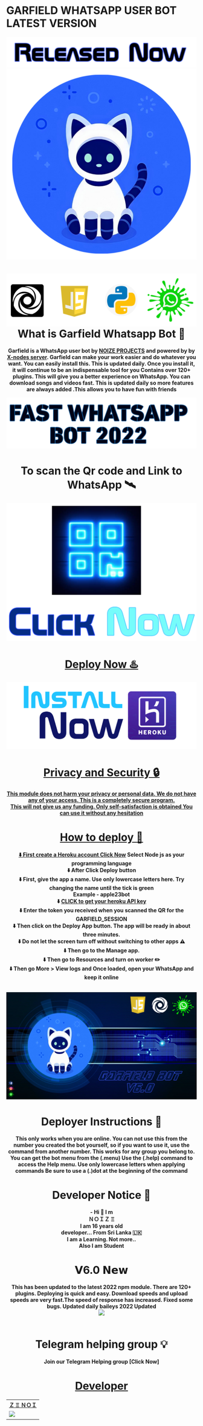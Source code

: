 # GARFIELD WHATSAPP USER BOT LATEST VERSION
<img src="/TempCloud/PicsArt_22-04-15_08-12-34-740.png">

<br>
<center><img src="/TempCloud/PicsArt_22-04-15_10-13-49-205.png"><center>
  
 <br>
  <br>
  <span style="float:right;"><img src="/TempCloud/PicsArt_22-04-14_23-29-34-684.png"></span>

  <br>
 
<b><h1>What is Garfield Whatsapp Bot 🐼</h1></b>
<b>Garfield is a WhatsApp user bot by [NOIZE PROJECTS](https://github.com/Zenoixnoize) 
and powered by by [X-nodes server](https://www.npmjs.com/package/aurora-npm).
Garfield can make your work easier and do whatever you want. You can easily install this. This is updated daily. Once you install it, it will continue to be an indispensable tool for you
Contains over 120+ plugins. This will give you a better experience on WhatsApp. You can download songs and videos fast. This is updated daily so more features are always added
.This allows you to have fun with friends<b>
 
  <img src="/TempCloud/PicsArt_22-04-15_10-07-10-712.png">
    
  <b><h1>To scan the Qr code and Link to WhatsApp 🛰️</b></h1>
  
 <center>


<a href="https://replit.com/@zenoi/GARFIELD-v60-QR-GENERTOR?v=1"><img src="/TempCloud/PicsArt_22-04-16_22-52-38-348.png" alt="Pics-Art-02-24-01-59-18">
<br>
   <b><h1>Deploy Now ♨️</b></h1>
   <a href="https://dashboard.heroku.com/new?button-url=https%3A%2F%2Fgithub.com%2FZenoixnoize%2FGARFIELD-6.0%2Fblob%2Fmain%2FREADME.md&template=https%3A%2F%2Fgithub.com%2FZenoixnoize%2FGARFIELD-6.0"><img src="/TempCloud/PicsArt_22-04-15_12-59-28-786.png">
<br>
<b><h1>Privacy and Security 🔒</h1></b>
This module does not harm your privacy or personal data. We do not have any of your access. This is a completely secure program.     
     This will not give us any funding. Only self-satisfaction is obtained
You can use it without any hesitation
  <br>
     <b><h1>How to deploy 🍎</h1></b></html>
     
  ⬇️ First create a Heroku account  [Click Now](https://signup.heroku.com/) Select Node js as your programming language
   <br>
  ⬇️ After Click Deploy button
   <br>
   ⬇️ First, give the app a name. Use only lowercase letters here. Try changing the name until the tick is green
   <br>
   Example - apple23bot
   <br>
   ⬇️ [CLICK to get your heroku API key](https://dashboard.heroku.com/account)
  <br>
   ⬇️ Enter the token you received when you scanned the QR for the  **GARFIELD_SESSION**
   <br> 
   ⬇️ Then click on the Deploy App button. The app will be ready in about three minutes. 
   <br>
   ⬇️ Do not let the screen turn off without switching to other apps ⚠️ 
  <br>
   ⬇️ Then go to the Manage app.
   <br>
   ⬇️ Then go to Resources and turn on worker ✏️ 
   <br>
   ⬇️ Then go More > View logs and Once loaded, open your WhatsApp and keep it online
<br>
   <br>
  <center><img src="/TempCloud/cover.png">
    <h1><b>Deployer Instructions 🍿</h1></b>
 <b> This only works when you are online. You can not use this from the number you created the bot yourself, so if you want to use it, use the command from another number.
This works for any group you belong to.
You can get the bot menu from the (.menu)
Use the (.help) command to access the Help menu.
Use only lowercase letters when applying commands
Be sure to use a (.)dot at the beginning of the command  </b>
  <h1><b>Developer Notice 💌</h1></b>
<b> - Hi 🥰 I m
      <br>
ＮＯＩＺ Ξ
      <br>
I am 16 years old
      <br>
developer... From Sri Lanka 🇱🇰
      <br>
I am a Learning. Not more..
      <br>
Also I am Student 
    </b></b>

   <h1>𝗩6.0 𝗡𝗲𝘄</h1>
   <b>This has been updated to the latest 2022 npm module. There are 120+ plugins. Deploying is quick and easy. Download speeds and upload speeds are very fast.The speed of response has increased. Fixed some bugs. Updated daily baileys 2022 Updated</b>    
  <br>
  <center><img src="/TempCloud/ezgif-1-d094ccfb2c.gif"></center>
  <br>
  </html>
    </html>
    </html>
  <h1> Telegram helping group 💡 </h1>
Join our Telegram Helping group [Click Now]<a href="https://t.me/+Sz9DrxO1Bp80Y2U9" You can get any help by joining this group to get help
   
  <br>
    <h1>Developer</h1>
    <b><table><tr><th>Ｚ Ξ ＮＯＩ</th></tr><tr><td><a href="https://github.com/Zenoixnoize"><img src="https://i.ibb.co/mBVtxkp/Screenshot-20220218-213033.jpg" width="180"</td></tr></b>

</html>


  
